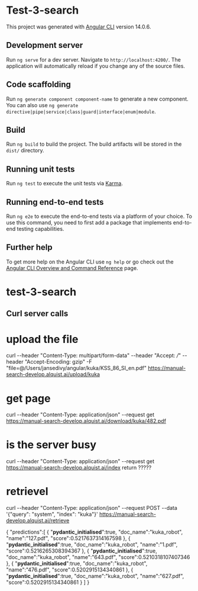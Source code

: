 # Test-3-search

This project was generated with [Angular CLI](https://github.com/angular/angular-cli) version 14.0.6.

## Development server

Run `ng serve` for a dev server. Navigate to `http://localhost:4200/`. The application will automatically reload if you change any of the source files.

## Code scaffolding

Run `ng generate component component-name` to generate a new component. You can also use `ng generate directive|pipe|service|class|guard|interface|enum|module`.

## Build

Run `ng build` to build the project. The build artifacts will be stored in the `dist/` directory.

## Running unit tests

Run `ng test` to execute the unit tests via [Karma](https://karma-runner.github.io).

## Running end-to-end tests

Run `ng e2e` to execute the end-to-end tests via a platform of your choice. To use this command, you need to first add a package that implements end-to-end testing capabilities.

## Further help

To get more help on the Angular CLI use `ng help` or go check out the [Angular CLI Overview and Command Reference](https://angular.io/cli) page.
# test-3-search

## Curl server calls

# upload the file
curl --header "Content-Type: multipart/form-data" --header "Accept: */*" --header "Accept-Encoding: gzip" -F "file=@/Users/jansedivy/angular/kuka/KSS_86_SI_en.pdf" https://manual-search-develop.alquist.ai/upload/kuka

# get page
curl --header "Content-Type: application/json" --request get  https://manual-search-develop.alquist.ai/download/kuka/482.pdf

# is the server busy
curl --header "Content-Type: application/json" --request get  https://manual-search-develop.alquist.ai/index
return ?????

# retrievel
curl --header "Content-Type: application/json" --request POST --data '{"query": "system", "index": "kuka"}' https://manual-search-develop.alquist.ai/retrieve

{
   "predictions":[
      {
         "__pydantic_initialised__":true,
         "doc_name":"kuka_robot",
         "name":"127.pdf",
         "score":0.5217637314167598
      },
      {
         "__pydantic_initialised__":true,
         "doc_name":"kuka_robot",
         "name":"1.pdf",
         "score":0.5216265308394367
      },
      {
         "__pydantic_initialised__":true,
         "doc_name":"kuka_robot",
         "name":"643.pdf",
         "score":0.5210318107407346
      },
      {
         "__pydantic_initialised__":true,
         "doc_name":"kuka_robot",
         "name":"476.pdf",
         "score":0.5202915134340861
      },
      {
         "__pydantic_initialised__":true,
         "doc_name":"kuka_robot",
         "name":"627.pdf",
         "score":0.5202915134340861
      }
   ]
}
